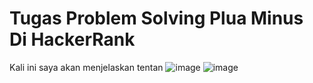 # Tugas Problem Solving Plua Minus Di HackerRank
Kali ini saya akan menjelaskan tentan
![image](https://github.com/Kluvien/test/assets/97487829/c9e3f71c-2ab6-44f6-a91d-c9ecae7c8ef4)
![image](https://github.com/Kluvien/test/assets/97487829/f972f33d-74dd-4e59-b621-c3c9e09384f1)

